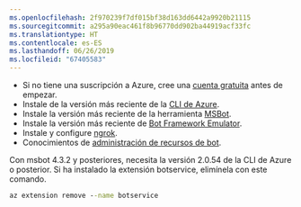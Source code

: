 ```yaml
---
ms.openlocfilehash: 2f970239f7df015bf38d163dd6442a9920b21115
ms.sourcegitcommit: a295a90eac461f8b96770dd902ba44919acf33fc
ms.translationtype: HT
ms.contentlocale: es-ES
ms.lasthandoff: 06/26/2019
ms.locfileid: "67405583"
---
```

- Si no tiene una suscripción a Azure, cree una [cuenta gratuita](https://azure.microsoft.com/free/) antes de empezar.
- Instale de la versión más reciente de la [CLI de Azure](https://docs.microsoft.com/cli/azure/install-azure-cli?view=azure-cli-latest).
- Instale la versión más reciente de la herramienta [MSBot](https://github.com/Microsoft/botbuilder-tools/tree/master/packages/MSBot).
- Instale la versión más reciente de [Bot Framework Emulator](https://aka.ms/Emulator-wiki-getting-started).
- Instale y configure [ngrok](https://github.com/Microsoft/BotFramework-Emulator/wiki/Tunneling-%28ngrok%29). 
- Conocimientos de [administración de recursos de bot](~/v4sdk/bot-file-basics.md).

Con msbot 4.3.2 y posteriores, necesita la versión 2.0.54 de la CLI de Azure o posterior. Si ha instalado la extensión botservice, elimínela con este comando.

```cmd
az extension remove --name botservice
```
